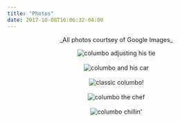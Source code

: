 ```yaml
---
title: "Photos"
date: 2017-10-08T16:06:32-04:00
---
```

<center>
_All photos courtsey of Google Images_

![columbo adjusting his tie](img/columbo_tie.jpg)<br /><br />
![columbo and his car](img/columbo_car.jpg)<br /><br />
![classic columbo!](img/classic_columbo.jpg)<br /><br />
![columbo the chef](img/columbo_chef.jpg)<br /><br />
![columbo chillin'](img/columbo_chillin.jpg)<br /><br />

</center>
